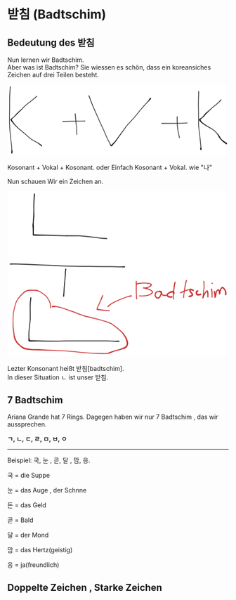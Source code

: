 # 받침 (Badtschim)

## Bedeutung des 받침

Nun lernen wir Badtschim.\
Aber was ist Badtschim? Sie wiessen es schön, dass ein koreansiches Zeichen auf drei Teilen besteht.&#x20;

<img src=".gitbook/assets/file.excalidraw (1).svg" alt="" class="gitbook-drawing">

Kosonant + Vokal + Kosonant. oder Einfach Kosonant + Vokal. wie "나"



Nun schauen Wir ein Zeichen an.



<img src=".gitbook/assets/file.excalidraw.svg" alt="" class="gitbook-drawing">

Lezter Konsonant heißt 받침\[badtschim].\
In dieser Situation ㄴ ist unser 받침.

## 7 Badtschim

Ariana Grande hat 7 Rings. Dagegen haben wir nur 7 Badtschim , das wir aussprechen.

**ㄱ, ㄴ, ㄷ, ㄹ, ㅁ, ㅂ, ㅇ**

****

Beispiel: 국, 눈 , 곧, 달 , 맘, 응.

국 = die Suppe

눈 = das Auge , der Schnne&#x20;

돈 = das Geld

곧 = Bald

달 = der Mond

맘 = das Hertz(geistig)

응 = ja(freundlich)



## Doppelte Zeichen , Starke Zeichen

